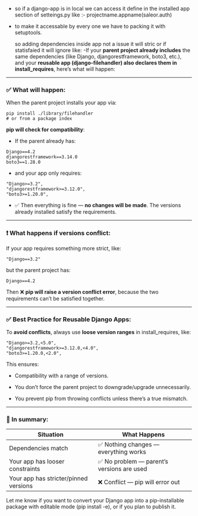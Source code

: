 - so if a django-app is in local we can access it define in the installed app section of setteings.py like :- projectname.appname(saleor.auth)

- to make it accessable by every one we have to packing it with setuptools.
  
  so adding dependencies inside app not a issue it will stric or if statisfaied it will ignore like:
  -If your **parent project already includes** the same dependencies (like Django, djangorestframework, boto3, etc.), and your **reusable app (django-filehandler) also declares them in install_requires**, here’s what will happen:

---

### **✅ What will happen:**

  

When the parent project installs your app via:

```
pip install ./library/filehandler
# or from a package index
```

**pip will check for compatibility**:

- If the parent already has:
    

```
Django==4.2
djangorestframework==3.14.0
boto3==1.28.0
```

- and your app only requires:
    

```
"Django>=3.2",
"djangorestframework>=3.12.0",
"boto3>=1.20.0",
```

- ✅ Then everything is fine — **no changes will be made**. The versions already installed satisfy the requirements.
    

---

### **❗ What happens if versions conflict:**

  

If your app requires something more strict, like:

```
"Django==3.2"
```

but the parent project has:

```
Django==4.2
```

Then ❌ **pip will raise a version conflict error**, because the two requirements can’t be satisfied together.

---

### **✅ Best Practice for Reusable Django Apps:**

  

To **avoid conflicts**, always use **loose version ranges** in install_requires, like:

```
"Django>=3.2,<5.0",
"djangorestframework>=3.12.0,<4.0",
"boto3>=1.20.0,<2.0",
```

This ensures:

- Compatibility with a range of versions.
    
- You don’t force the parent project to downgrade/upgrade unnecessarily.
    
- You prevent pip from throwing conflicts unless there’s a true mismatch.
    

---

### **🔁 In summary:**

|**Situation**|**What Happens**|
|---|---|
|Dependencies match|✅ Nothing changes — everything works|
|Your app has looser constraints|✅ No problem — parent’s versions are used|
|Your app has stricter/pinned versions|❌ Conflict — pip will error out|

Let me know if you want to convert your Django app into a pip-installable package with editable mode (pip install -e), or if you plan to publish it.